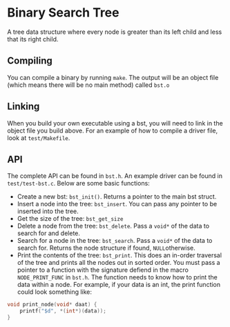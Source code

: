 # Binary Search Tree

A tree data structure where every node is greater than its left child and less that its right child.

## Compiling
You can compile a binary by running `make`. The output will be an object file (which means there will be no main method) called `bst.o`

## Linking
When you build your own executable using a bst, you will need to link in the object file you build above. For an example of how to compile a driver file, look at `test/Makefile`.

## API
The complete API can be found in `bst.h`. An example driver can be found in `test/test-bst.c`. Below are some basic functions:

 - Create a new bst: `bst_init()`. Returns a pointer to the main bst struct.
 - Insert a node into the tree: `bst_insert`. You can pass any pointer to be inserted into the tree.
 - Get the size of the tree: `bst_get_size`
 - Delete a node from the tree: `bst_delete`. Pass a `void*` of the data to search for and delete. 
 - Search for a node in the tree: `bst_search`. Pass a `void*` of the data to search for. Returns the node structure if found, `NULL`otherwise.
 - Print the contents of the tree: `bst_print`. This does an in-order traversal of the tree and prints all the nodes out in sorted order. You must pass a pointer to a function with the signature defiend in the macro `NODE_PRINT_FUNC` in `bst.h`. The function needs to know how to print the data within a node. 
  For example, if your data is an int, the print function could look something like:
```c
void print_node(void* daat) {
    printf("$d", *(int*)(data));
} 
```
